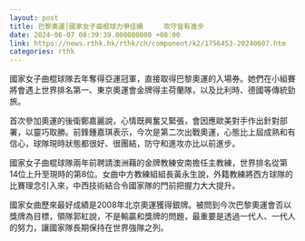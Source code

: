 ```yaml
---
layout: post
title: 巴黎奧運│國家女子曲棍球力爭佳績     攻守皆有進步
date: 2024-06-07 08:39:39.000000000 +08:00
link: https://news.rthk.hk/rthk/ch/component/k2/1756453-20240607.htm
categories: rthk
---
```


國家女子曲棍球隊去年奪得亞運冠軍，直接取得巴黎奧運的入場券。她們在小組賽將會遇上世界排名第一、東京奧運會金牌得主荷蘭隊，以及比利時、德國等傳統勁旅。

首次參加奧運的後衛鄭嘉麗說，心情既興奮又緊張，會因應歐美對手作出針對部署，以靈巧取勝。前鋒鍾嘉琪表示，今次是第二次出戰奧運，心態比上屆成熟和有信心，球隊現時狀態都很好、很團結，防守和進攻亦比以前進步。

國家女子曲棍球隊兩年前聘請澳洲藉的金牌教練安南擔任主教練，世界排名從第14位上升至現時的第8位。女曲中方教練組組長黃永生說，外籍教練將西方球隊的比賽理念引入來，中西技術結合令國家隊的門前把握力大大提升。

國家女曲歷來最好成績是2008年北京奧運獲得銀牌。被問到今次巴黎奧運會否以獎牌為目標，領隊郭紅說，不是輸贏和獎牌的問題，最重要是透過一代人、一代人的努力，讓國家隊長期保持在世界強隊之列。
